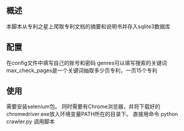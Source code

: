 ## 概述
本脚本从专利之星上爬取专利文档的摘要和说明书并存入sqlite3数据库
## 配置
在config文件中填写自己的账号和密码
genres可以填写搜索的关键词
max_check_pages是一个关键词抽取多少页专利，一页15个专利
## 使用
需要安装selenium包。
同时需要有Chrome浏览器，并将下载好的chromedriver.exe放入环境变量PATH所在的目录下。
直接用命令 python crawler.py 调用脚本